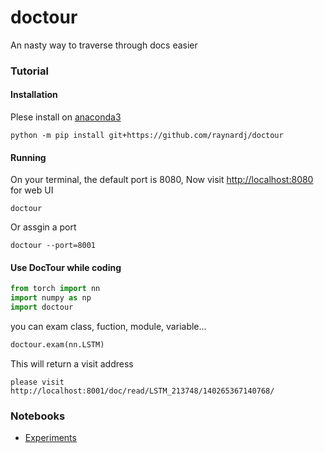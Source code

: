 # doctour
An nasty way to traverse through docs easier

### Tutorial

#### Installation
Plese install on [anaconda3](https://www.anaconda.com/distribution/)
```shell
python -m pip install git+https://github.com/raynardj/doctour
```
#### Running
On your terminal, the default port is 8080, Now visit [http://localhost:8080](http://localhost:8080) for web UI
```shell
doctour
```

Or assgin a port 
```shell
doctour --port=8001
```

#### Use DocTour while coding
```python
from torch import nn
import numpy as np
import doctour
```
you can exam class, fuction, module, variable...
```python
doctour.exam(nn.LSTM)
```
This will return a visit address
```
please visit http://localhost:8001/doc/read/LSTM_213748/140265367140768/
```


### Notebooks
* [Experiments](nbs/doc_tour.ipynb)
